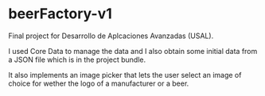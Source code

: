 # beerFactory-v1
Final project for Desarrollo de Aplcaciones Avanzadas (USAL). 

I used Core Data to manage the data and I also obtain some initial data from a JSON file which is 
in the project bundle. 

It also implements an image picker that lets the user select an image of choice for wether the logo of a manufacturer
or a beer. 
